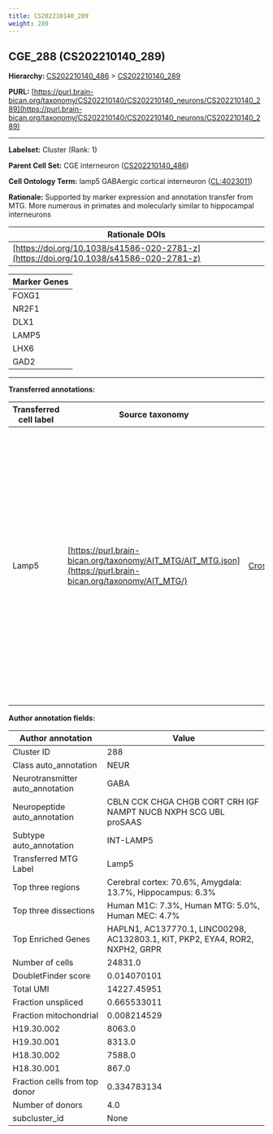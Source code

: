 ```yaml
---
title: CS202210140_289
weight: 289
---
```

## CGE_288 (CS202210140_289)
<b>Hierarchy: </b>
[CS202210140_486](../CS202210140_486) >
[CS202210140_289](../CS202210140_289)

**PURL:** [https://purl.brain-bican.org/taxonomy/CS202210140/CS202210140_neurons/CS202210140_289](https://purl.brain-bican.org/taxonomy/CS202210140/CS202210140_neurons/CS202210140_289)

---


**Labelset:** Cluster (Rank: 1)

**Parent Cell Set:** CGE interneuron ([CS202210140_486](../CS202210140_486))



**Cell Ontology Term:**  lamp5 GABAergic cortical interneuron ([CL:4023011](https://www.ebi.ac.uk/ols/ontologies/cl/terms?obo_id=CL:4023011)) 

**Rationale:** Supported by marker expression and annotation transfer from MTG. More numerous in primates and molecularly similar to hippocampal interneurons

| Rationale DOIs |
|----------------|
|[https://doi.org/10.1038/s41586-020-2781-z](https://doi.org/10.1038/s41586-020-2781-z)|

[MARKER GENES.]: #


| Marker Genes |
|--------------|
|FOXG1|
|NR2F1|
|DLX1|
|LAMP5|
|LHX6|
|GAD2|

---

[TRANSFERRED ANNOTATIONS.]: #


**Transferred annotations:**

| Transferred cell label | Source taxonomy | Source node accession | Algorithm name | Comment |
|------------------------|-----------------|-----------------------|----------------|---------|
|Lamp5|[https://purl.brain-bican.org/taxonomy/AIT_MTG/AIT_MTG.json](https://purl.brain-bican.org/taxonomy/AIT_MTG/)|[CrossArea_subclass:89f956fe2e](https://purl.brain-bican.org/taxonomy/AIT_MTG/CrossArea_subclass_89f956fe2e)||We performed PCA (50 components) on our full dataset, trained a random forest classifier (scikit-learn, class_ weight=‘balanced’, max_depth=50) on the MTG labels, and then predicted labels for all cells. We labeled each cluster with the mode of its constituent cells if two conditions were met: more than 0.8 of predicted labels matched the mode, and the mean probability of these pre- dictions was greater than 0.8.|

[AUTHOR ANNOTATION FIELDS.]: #


**Author annotation fields:**

| Author annotation | Value |
|-------------------|-------|
|Cluster ID|288|
|Class auto_annotation|NEUR|
|Neurotransmitter auto_annotation|GABA|
|Neuropeptide auto_annotation|CBLN CCK CHGA CHGB CORT CRH IGF NAMPT NUCB NXPH SCG UBL proSAAS|
|Subtype auto_annotation|INT-LAMP5|
|Transferred MTG Label|Lamp5|
|Top three regions|Cerebral cortex: 70.6%, Amygdala: 13.7%, Hippocampus: 6.3%|
|Top three dissections|Human M1C: 7.3%, Human MTG: 5.0%, Human MEC: 4.7%|
|Top Enriched Genes|HAPLN1, AC137770.1, LINC00298, AC132803.1, KIT, PKP2, EYA4, ROR2, NXPH2, GRPR|
|Number of cells|24831.0|
|DoubletFinder score|0.014070101|
|Total UMI|14227.45951|
|Fraction unspliced|0.665533011|
|Fraction mitochondrial|0.008214529|
|H19.30.002|8063.0|
|H19.30.001|8313.0|
|H18.30.002|7588.0|
|H18.30.001|867.0|
|Fraction cells from top donor|0.334783134|
|Number of donors|4.0|
|subcluster_id|None|

